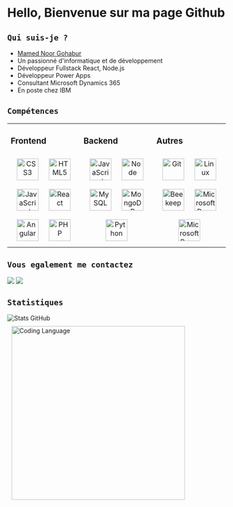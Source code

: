 # Hello, Bienvenue sur ma page Github

## `Qui suis-je ?`

- [Mamed Noor Gohabur](https://mamednoor.netlify.app)
- Un passionné d'informatique et de développement
- Développeur Fullstack React, Node.js
- Développeur Power Apps
- Consultant Microsoft Dynamics 365
- En poste chez IBM

## `Compétences`

<table>
  <tr><td valign="top" width="33%">

### Frontend  

  <div align="center">  
    <img style="margin: 10px" src="https://upload.wikimedia.org/wikipedia/commons/thumb/d/d5/CSS3_logo_and_wordmark.svg/1452px-CSS3_logo_and_wordmark.svg.png" alt="CSS3" height="50" />  
    <img style="margin: 10px" src="https://upload.wikimedia.org/wikipedia/commons/thumb/6/61/HTML5_logo_and_wordmark.svg/768px-HTML5_logo_and_wordmark.svg.png" alt="HTML5" height="50" />  
    <img style="margin: 10px" src="https://upload.wikimedia.org/wikipedia/commons/thumb/6/6a/JavaScript-logo.png/600px-JavaScript-logo.png" alt="JavaScript" height="50" />  
    <img style="margin: 10px" src="https://upload.wikimedia.org/wikipedia/commons/thumb/a/a7/React-icon.svg/1200px-React-icon.svg.png" alt="React" height="50" /> 
    <img style="margin: 10px" src="https://upload.wikimedia.org/wikipedia/commons/thumb/c/cf/Angular_full_color_logo.svg/1200px-Angular_full_color_logo.svg.png" alt="Angular" height="50" />  
    <img style="margin: 10px" src="https://upload.wikimedia.org/wikipedia/commons/thumb/2/27/PHP-logo.svg/2560px-PHP-logo.svg.png" alt="PHP" height="50" />
  </div>

  </td>
  <td valign="top" width="33%">

### Backend

  <div align="center">  
    <img style="margin: 10px" src="https://upload.wikimedia.org/wikipedia/commons/thumb/6/6a/JavaScript-logo.png/600px-JavaScript-logo.png" alt="JavaScript" height="50" />  
    <img style="margin: 10px" src="https://upload.wikimedia.org/wikipedia/commons/thumb/d/d9/Node.js_logo.svg/1200px-Node.js_logo.svg.png" alt="Node" height="50" />
    <img style="margin: 10px" src="https://upload.wikimedia.org/wikipedia/fr/thumb/6/62/MySQL.svg/1200px-MySQL.svg.png" alt="MySQL" height="50" />  
    <img style="margin: 10px" src="https://upload.wikimedia.org/wikipedia/fr/thumb/4/45/MongoDB-Logo.svg/1280px-MongoDB-Logo.svg.png" alt="MongoDB" height="50" />
        <img style="margin: 10px" src="https://upload.wikimedia.org/wikipedia/commons/thumb/c/c3/Python-logo-notext.svg/768px-Python-logo-notext.svg.png" alt="Python" height="50" />  
  </div>

  </td>
  <td valign="top" width="33%">

### Autres

  <div align="center">  
    <img style="margin: 10px" src="https://upload.wikimedia.org/wikipedia/commons/thumb/3/3f/Git_icon.svg/1024px-Git_icon.svg.png" alt="Git" height="50" />
    <img style="margin: 10px" src="https://upload.wikimedia.org/wikipedia/commons/thumb/b/b0/NewTux.svg/200px-NewTux.svg.png" alt="Linux" height="50" />
    <img style="margin: 10px" src="https://dashboard.snapcraft.io/site_media/appmedia/2020/03/512x512_4JGJ8f7.png" alt="Beekeeper Studio" height="50" />
    <img style="margin: 10px" src="https://1cb23u14ys651rrda9238ivs-wpengine.netdna-ssl.com/wp-content/uploads/2021/02/microsoft-dynamics.jpg" alt="Microsoft Dynamics 365" height="50" />
    <img style="margin: 10px" src="https://www.inway.de/fileadmin/_processed_/3/c/csm_PowerPlatform_Quer_32fc5b0b88.jpg" alt="Microsoft Power Platform" height="50" />
  </div>

  </td></tr>
</table>  

## `Vous egalement me contactez`  

<a href="https://www.linkedin.com/in/mamednoorgohabur/"><img src="https://img.shields.io/badge/LinkedIn-0077B5?style=for-the-badge&logo=linkedin&logoColor=white"></a> <a href="mailto:mamed.gohabur@gmail.com"><img src="https://img.shields.io/badge/Gmail-D14836?style=for-the-badge&logo=gmail&logoColor=white"></a>

## `Statistiques`

![Stats GitHub](https://github-readme-stats.vercel.app/api?username=Mamednoor&show_icons=true&theme=radical)  
<img style="margin: 10px" src="https://wakatime.com/share/@MamedNoor/1a1b0c47-6368-4077-aa29-273f266598c9.svg" alt="Coding Language" width="400" />


<!-- ![Visitor Count](https://profile-counter.glitch.me/Mamednoor/count.svg) -->
